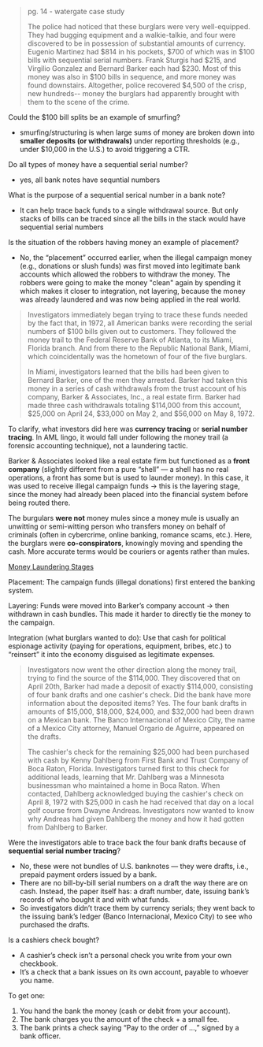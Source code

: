  > pg. 14 - watergate case study
>
> The police had noticed that these burglars were very well-equipped. They had bugging equipment and a walkie-talkie, and four were discovered to be in possession of substantial amounts of currency. Eugenio Martinez had $814 in his pockets, $700 of which was in $100 bills with sequential serial numbers. Frank Sturgis had $215, and Virgilio Gonzalez and Bernard Barker each had $230. Most of this money was also in $100 bills in sequence, and more money was found downstairs. Altogether, police recovered $4,500 of the crisp, new hundreds-- money the burglars had apparently brought with them to the scene of the crime.

Could the $100 bill splits be an example of smurfing?
* smurfing/structuring is when large sums of money are broken down into **smaller deposits (or withdrawals)** under reporting thresholds (e.g., under $10,000 in the U.S.) to avoid triggering a CTR.

Do all types of money have a sequential serial number?
* yes, all bank notes have sequntial numbers

What is the purpose of a sequential serical number in a bank note?
* It can help trace back funds to a single withdrawal source. But only stacks of bills can be traced since all the bills in the stack would have sequential serial numbers

Is the situation of the robbers having money an example of placement?
* No, the “placement” occurred earlier, when the illegal campaign money (e.g., donations or slush funds) was first moved into legitimate bank accounts which allowed the robbers to withdraw the money. The robbers were going to make the money "clean" again by spending it which makes it closer to integration, not layering, because the money was already laundered and was now being applied in the real world.

> Investigators immediately began trying to trace these funds needed by the fact that, in 1972, all American banks were recording the serial numbers of $100 bills given out to customers. They followed the money trail to the Federal Reserve Bank of Atlanta, to its Miami, Florida branch. And from there to the Republic National Bank, Miami, which coincidentally was the hometown of four of the five burglars.
>
> In Miami, investigators learned that the bills had been given to Bernard Barker, one of the men they arrested. Barker had taken this money in a series of cash withdrawals from the trust account of his company, Barker & Associates, Inc., a real estate firm. Barker had made three cash withdrawals totaling $114,000 from this account, $25,000 on April 24, $33,000 on May 2, and $56,000 on May 8, 1972.

To clarify, what investors did here was **currency tracing** or **serial number tracing**. In AML lingo, it would fall under following the money trail (a forensic accounting technique), not a laundering tactic.

Barker & Associates looked like a real estate firm but functioned as a **front company** (slightly different from a pure “shell” — a shell has no real operations, a front has some but is used to launder money). In this case, it was used to receive illegal campaign funds → this is the layering stage, since the money had already been placed into the financial system before being routed there.

The burgulars **were not** money mules since a money mule is usually an unwitting or semi-witting person who transfers money on behalf of criminals (often in cybercrime, online banking, romance scams, etc.). Here, the burglars were **co-conspirators**, knowingly moving and spending the cash. More accurate terms would be couriers or agents rather than mules.

<ins> Money Laundering Stages </ins>

Placement: The campaign funds (illegal donations) first entered the banking system.

Layering: Funds were moved into Barker’s company account → then withdrawn in cash bundles. This made it harder to directly tie the money to the campaign.

Integration (what burglars wanted to do): Use that cash for political espionage activity (paying for operations, equipment, bribes, etc.) to “reinsert” it into the economy disguised as legitimate expenses.

> Investigators now went the other direction along the money trail, trying to find the source of the $114,000. They discovered that on April 20th, Barker had made a deposit of exactly $114,000, consisting of four bank drafts and one cashier's check. Did the bank have more information about the deposited items? Yes. The four bank drafts in amounts of $15,000, $18,000, $24,000, and $32,000 had been drawn on a Mexican bank. The Banco Internacional of Mexico City, the name of a Mexico City attorney, Manuel Orgario de Aguirre, appeared on the drafts.
>
> The cashier's check for the remaining $25,000 had been purchased with cash by Kenny Dahlberg from First Bank and Trust Company of Boca Raton, Florida. Investigators turned first to this check for additional leads, learning that Mr. Dahlberg was a Minnesota businessman who maintained a home in Boca Raton. When contacted, Dahlberg acknowledged buying the cashier's check on April 8, 1972 with $25,000 in cash he had received that day on a local golf course from Dwayne Andreas. Investigators now wanted to know why Andreas had given Dahlberg the money and how it had gotten from Dahlberg to Barker.

Were the investigators able to trace back the four bank drafts because of **sequential serial number tracing**?

* No, these were not bundles of U.S. banknotes — they were drafts, i.e., prepaid payment orders issued by a bank.
* There are no bill-by-bill serial numbers on a draft the way there are on cash. Instead, the paper itself has: a draft number, date, issuing bank’s records of who bought it and with what funds.
* So investigators didn’t trace them by currency serials; they went back to the issuing bank’s ledger (Banco Internacional, Mexico City) to see who purchased the drafts.

Is a cashiers check bought?

* A cashier’s check isn’t a personal check you write from your own checkbook.
* It’s a check that a bank issues on its own account, payable to whoever you name.

To get one:

1. You hand the bank the money (cash or debit from your account).
2. The bank charges you the amount of the check + a small fee.
3. The bank prints a check saying “Pay to the order of …,” signed by a bank officer.
